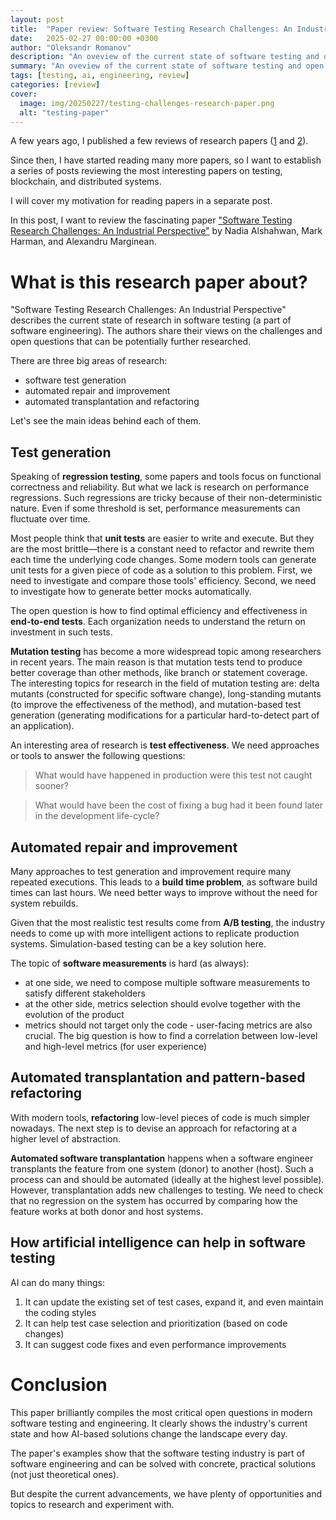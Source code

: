 ```yaml
---
layout: post
title:  "Paper review: Software Testing Research Challenges: An Industrial Perspective"
date:   2025-02-27 00:00:00 +0300
author: "Oleksandr Romanov"
description: "An oveview of the current state of software testing and open research questions"
summary: "An oveview of the current state of software testing and open research questions"
tags: [testing, ai, engineering, review]
categories: [review]
cover:
  image: img/20250227/testing-challenges-research-paper.png
  alt: "testing-paper"
---
```


A few years ago, I published a few reviews of research papers ([1](https://testengineeringnotes.com/posts/2021-05-31-paper-review-1/) and [2](https://testengineeringnotes.com/posts/2021-06-21-paper-review-2/)).

Since then, I have started reading many more papers, so I want to establish a series of posts reviewing the most interesting papers on testing, blockchain, and distributed systems. 

I will cover my motivation for reading papers in a separate post.

In this post, I want to review the fascinating paper ["Software Testing Research Challenges: An Industrial Perspective"](https://ieeexplore.ieee.org/document/10132192) by Nadia Alshahwan, Mark Harman, and Alexandru Marginean. 

# What is this research paper about?

"Software Testing Research Challenges: An Industrial Perspective" describes the current state of research in software testing (a part of software engineering). The authors share their views on the challenges and open questions that can be potentially further researched.

There are three big areas of research:
- software test generation
- automated repair and improvement
- automated transplantation and refactoring

Let's see the main ideas behind each of them.

## Test generation

Speaking of **regression testing**, some papers and tools focus on functional correctness and reliability. But what we lack is research on performance regressions. Such regressions are tricky because of their non-deterministic nature. Even if some threshold is set, performance measurements can fluctuate over time. 

Most people think that **unit tests** are easier to write and execute. But they are the most brittle—there is a constant need to refactor and rewrite them each time the underlying code changes. Some modern tools can generate unit tests for a given piece of code as a solution to this problem. 
First, we need to investigate and compare those tools' efficiency. Second, we need to investigate how to generate better mocks automatically. 

The open question is how to find optimal efficiency and effectiveness in **end-to-end tests**. Each organization needs to understand the return on investment in such tests. 

**Mutation testing** has become a more widespread topic among researchers in recent years. The main reason is that mutation tests tend to produce better coverage than other methods, like branch or statement coverage. 
The interesting topics for research in the field of mutation testing are: delta mutants (constructed for specific software change), long-standing mutants (to improve the effectiveness of the method), and mutation-based test generation (generating modifications for a particular hard-to-detect part of an application).

An interesting area of research is **test effectiveness**. We need approaches or tools to answer the following questions:

> What would have happened in production were this test not caught sooner?

> What would have been the cost of fixing a bug had it been found later in the development life-cycle?

## Automated repair and improvement

Many approaches to test generation and improvement require many repeated executions. This leads to a **build time problem**, as software build times can last hours. We need better ways to improve without the need for system rebuilds. 

Given that the most realistic test results come from **A/B testing**, the industry needs to come up with more intelligent actions to replicate production systems. Simulation-based testing can be a key solution here. 

The topic of **software measurements** is hard (as always):
- at one side, we need to compose multiple software measurements to satisfy different stakeholders
- at the other side, metrics selection should evolve together with the evolution of the product
- metrics should not target only the code - user-facing metrics are also crucial. The big question is how to find a correlation between low-level and high-level metrics (for user experience)

## Automated transplantation and pattern-based refactoring

With modern tools, **refactoring** low-level pieces of code is much simpler nowadays. The next step is to devise an approach for refactoring at a higher level of abstraction.

**Automated software transplantation** happens when a software engineer transplants the feature from one system (donor) to another (host). Such a process can and should be automated (ideally at the highest level possible). However, transplantation adds new challenges to testing. We need to check that no regression on the system has occurred by comparing how the feature works at both donor and host systems.

## How artificial intelligence can help in software testing

AI can do many things:

1. It can update the existing set of test cases, expand it, and even maintain the coding styles
2. It can help test case selection and prioritization (based on code changes)
3. It can suggest code fixes and even performance improvements

# Conclusion

This paper brilliantly compiles the most critical open questions in modern software testing and engineering. It clearly shows the industry's current state and how AI-based solutions change the landscape every day. 

The paper's examples show that the software testing industry is part of software engineering and can be solved with concrete, practical solutions (not just theoretical ones).

But despite the current advancements, we have plenty of opportunities and topics to research and experiment with. 

